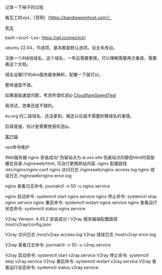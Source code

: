 记录一下梯子的过程

搬瓦工的vps，[官网]（https://bandwagonhost.com/）

[老大](https://github.com/jinwyp)

  bash <(curl -Lso- https://git.io/oneclick)

ubuntu 22.04，15选项。基本都是默认选项。没太多改动。

注册一个8块钱域名，这个域名，一年后需要更换，可以理解需要再次重装，需要看这个文档。

域名设置CF的dns服务器来解析。配置一下就可以。

整体速度不错。

如果面临速度问题，考虑所谓优选ip
[CloudflareSpeedTest](https://github.com/XIU2/CloudflareSpeedTest)

我测试，效果还是不错的。


eu.org 的二级域名，还没拿到，搞定以后就不需要折腾域名的事情。

后续提速，估计是需要使用优选ip。


[客户端](https://github.com/2dust)


vps命令维护

  Web服务器 nginx 安装成功! 伪装站点为 ai.xxx.site
  伪装站点的静态html内容放置在目录 /nginxweb/html, 可自行更换网站内容.
  nginx 配置路径 /etc/nginx/nginx.conf
  nginx 访问日志 /nginxweb/nginx-access.log
  nginx 错误日志 /nginxweb/nginx-error.log
  
  nginx 查看日志命令: journalctl -n 50 -u nginx.service
  
  nginx 启动命令: systemctl start nginx.service
  nginx 停止命令: systemctl stop nginx.service
  nginx 重启命令: systemctl restart nginx.service
  nginx 查看运行状态命令: systemctl status nginx.service
  
  
  V2ray Version: 4.45.2 安装成功 !
  V2ray 服务器端配置路径 /root/v2ray/config.json
  
  V2ray 访问日志 /root/v2ray-access.log
  V2ray 错误日志 /root/v2ray-error.log
  
  V2ray 查看日志命令: journalctl -n 50 -u v2ray.service
  
  V2ray 启动命令: systemctl start v2ray.service
  V2ray 停止命令: systemctl stop v2ray.service
  V2ray 重启命令: systemctl restart v2ray.service
  V2ray 查看运行状态命令:  systemctl status v2ray.service
